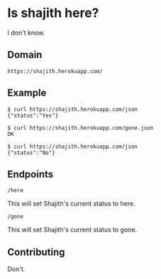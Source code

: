 # Is shajith here?

I don't know.

## Domain

    https://shajith.herokuapp.com/

## Example

    $ curl https://shajith.herokuapp.com/json
    {"status":"Yes"}

    $ curl https://shajith.herokuapp.com/gone.json
    OK

    $ curl https://shajith.herokuapp.com/json
    {"status":"No"}

## Endpoints

    /here

This will set Shajith's current status to here.

    /gone

This will set Shajith's current status to gone.

## Contributing

Don't.
